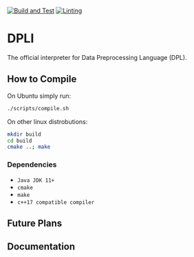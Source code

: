 [![Build and Test](https://github.com/P4-ACMMMRW/dpli/actions/workflows/build_and_test.yml/badge.svg?branch=main)](https://github.com/P4-ACMMMRW/dpli/actions/workflows/build_and_test.yml)
[![Linting](https://github.com/P4-ACMMMRW/dpli/actions/workflows/linting.yml/badge.svg?branch=main)](https://github.com/P4-ACMMMRW/dpli/actions/workflows/linting.yml)

# DPLI
The official interpreter for Data Preprocessing Language (DPL).

## How to Compile
On Ubuntu simply run:
```bash
./scripts/compile.sh
```

On other linux distrobutions:
```bash
mkdir build
cd build
cmake ..; make
```

### Dependencies
- `Java JDK 11+`
- `cmake`
- `make`
- `c++17 compatible compiler`

## Future Plans

## Documentation